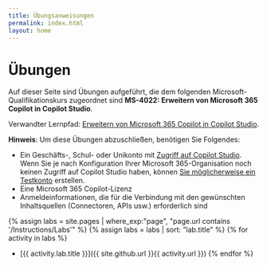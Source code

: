 ```yaml
---
title: Übungsanweisungen
permalink: index.html
layout: home
---
```


# Übungen

Auf dieser Seite sind Übungen aufgeführt, die dem folgenden Microsoft-Qualifikationskurs zugeordnet sind **MS-4022: Erweitern von Microsoft 365 Copilot in Copilot Studio**.

Verwandter Lernpfad: [Erweitern von Microsoft 365 Copilot in Copilot Studio](https://learn.microsoft.com/training/paths/extend-microsoft-365-copilot-studio/).

**Hinweis**: Um diese Übungen abzuschließen, benötigen Sie Folgendes:

- Ein Geschäfts-, Schul- oder Unikonto mit [Zugriff auf Copilot Studio](https://learn.microsoft.com/microsoft-copilot-studio/requirements-licensing-subscriptions). Wenn Sie je nach Konfiguration Ihrer Microsoft 365-Organisation noch keinen Zugriff auf Copilot Studio haben, können [Sie möglicherweise ein Testkonto](https://learn.microsoft.com/microsoft-copilot-studio/sign-up-individual) erstellen.
- Eine Microsoft 365 Copilot-Lizenz
- Anmeldeinformationen, die für die Verbindung mit den gewünschten Inhaltsquellen (Connectoren, APIs usw.) erforderlich sind

{% assign labs = site.pages | where_exp:"page", "page.url contains '/Instructions/Labs'" %} {% assign labs = labs | sort: "lab.title" %} {% for activity in labs  %}
- [{{ activity.lab.title }}]({{ site.github.url }}{{ activity.url }}) {% endfor %}

